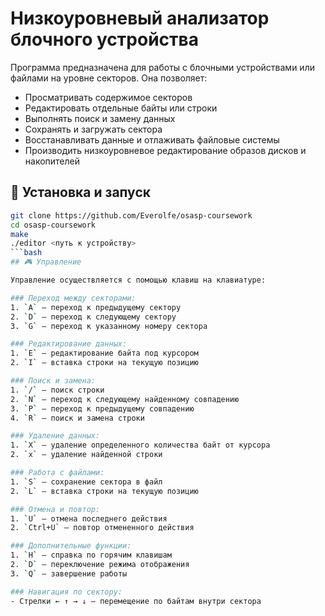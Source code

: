# Низкоуровневый анализатор блочного устройства

Программа предназначена для работы с блочными устройствами или файлами на уровне секторов. Она позволяет:

- Просматривать содержимое секторов
- Редактировать отдельные байты или строки
- Выполнять поиск и замену данных
- Сохранять и загружать сектора
- Восстанавливать данные и отлаживать файловые системы
- Производить низкоуровневое редактирование образов дисков и накопителей

## 🚀 Установка и запуск

```bash
git clone https://github.com/Everolfe/osasp-coursework
cd osasp-coursework
make
./editor <путь к устройству>
```bash
## 🎮 Управление

Управление осуществляется с помощью клавиш на клавиатуре:

### Переход между секторами:
1. `A` – переход к предыдущему сектору  
2. `D` – переход к следующему сектору  
3. `G` – переход к указанному номеру сектора

### Редактирование данных:
1. `E` – редактирование байта под курсором  
2. `I` – вставка строки на текущую позицию

### Поиск и замена:
1. `/` – поиск строки  
2. `N` – переход к следующему найденному совпадению  
3. `P` – переход к предыдущему совпадению  
4. `R` – поиск и замена строки

### Удаление данных:
1. `X` – удаление определенного количества байт от курсора  
2. `x` – удаление найденной строки

### Работа с файлами:
1. `S` – сохранение сектора в файл  
2. `L` – вставка строки на текущую позицию

### Отмена и повтор:
1. `U` – отмена последнего действия  
2. `Ctrl+U` – повтор отмененного действия

### Дополнительные функции:
1. `H` – справка по горячим клавишам  
2. `D` – переключение режима отображения  
3. `Q` – завершение работы

### Навигация по сектору:
- Стрелки ← ↑ → ↓ – перемещение по байтам внутри сектора